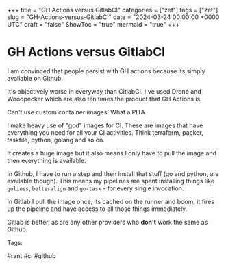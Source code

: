 +++
title = "GH Actions versus GitlabCI"
categories = ["zet"]
tags = ["zet"]
slug = "GH-Actions-versus-GitlabCI"
date = "2024-03-24 00:00:00 +0000 UTC"
draft = "false"
ShowToc = "true"
mermaid = "true"
+++

# GH Actions versus GitlabCI

I am convinced that people persist with GH actions because its simply
available on Github. 

It's objectively worse in everyway than GitlabCI. I've used Drone and Woodpecker
which are also ten times the product that GH Actions is.

Can't use custom container images! What a PITA.

I make heavy use of "god" images for CI. These are images that have everything you 
need for all your CI activities. Think terraform, packer, taskfile, python, golang and so on.

It creates a huge image but it also means I only have to pull the image and then everything is
available.

In Github, I have to run a step and then install that stuff (go and python, are available
though). This means my pipelines are spent installing things like `golines`, `betteralign` and
`go-task` - for every single invocation.

In Gitlab I pull the image once, its cached on the runner and boom, it fires up the pipeline
and have access to all those things immediately.

Gitlab is better, as are any other providers who **don't** work the same as Github.

Tags:

  #rant #ci #github

